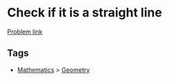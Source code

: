 # Check if it is a straight line

[Problem link](https://leetcode.com/problems/check-if-it-is-a-straight-line)

## Tags

* [Mathematics](/README.md#Mathematics) > [Geometry](/README.md#Mathematics-Geometry)
